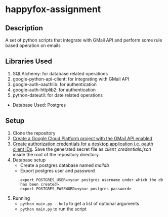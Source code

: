 # happyfox-assignment

## Description

A set of python scripts that integrate with GMail API and perform some rule based operation on emails

## Libraries Used

1. SQLAlchemy: for database related operations
2. google-python-api-client: for integrating with GMail API
3. google-auth-oauthlib: for authentication
4. google-auth-httplib2: for authentication
5. python-dateutil: for date related operations

* Database Used: Postgres

## Setup

1. Clone the repository
2. [Create a Google Cloud Platform project with the GMail API enabled](https://developers.google.com/workspace/guides/create-project)
3. [Create authorization credentials for a desktop application i.e. oauth client IDs](https://developers.google.com/workspace/guides/create-credentials). Save the generated secret file as *client_credentials.json* inside the root of the repository directory.
4. Database setup
    * Create a postgres database named *maildb*
    * Export postgres user and password
        ```
        export POSTGRES_USER=<your postgres username under which the db has been created>
        export POSTGRES_PASSWORD=<your postgres password>
        ```
5. Running
    * ``` python main.py --help ``` to get a list of optional arguments
    * ``` python main.py ``` to run the script